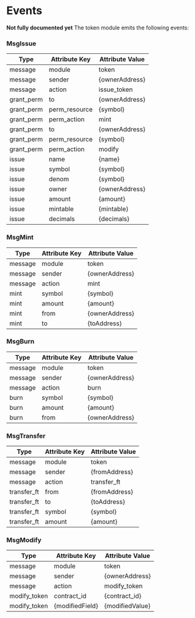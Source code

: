 # Events
**Not fully documented yet** 
The token module emits the following events:


### MsgIssue
| Type             | Attribute Key  | Attribute Value          |
|------------------|----------------|--------------------------|
| message          | module         | token                    |
| message          | sender         | {ownerAddress}           | 
| message          | action         | issue_token              |
| grant_perm       | to             | {ownerAddress}           |
| grant_perm       | perm_resource  | {symbol}                 |
| grant_perm       | perm_action    | mint                     |
| grant_perm       | to             | {ownerAddress}           |
| grant_perm       | perm_resource  | {symbol}                 |
| grant_perm       | perm_action    | modify                   |
| issue            | name           | {name}                   |
| issue            | symbol         | {symbol}                 |
| issue            | denom          | {symbol}                 |
| issue            | owner          | {ownerAddress}           |
| issue            | amount         | {amount}                 |
| issue            | mintable       | {mintable}               |
| issue            | decimals       | {decimals}               |

### MsgMint
| Type             | Attribute Key  | Attribute Value          |
|------------------|----------------|--------------------------|
| message          | module         | token                    |
| message          | sender         | {ownerAddress}           | 
| message          | action         | mint                     |
| mint             | symbol         | {symbol}                 |
| mint             | amount         | {amount}                 |
| mint             | from           | {ownerAddress}           |
| mint             | to             | {toAddress}              |

### MsgBurn
| Type             | Attribute Key  | Attribute Value          |
|------------------|----------------|--------------------------|
| message          | module         | token                    |
| message          | sender         | {ownerAddress}           | 
| message          | action         | burn                     |
| burn             | symbol         | {symbol}                 |
| burn             | amount         | {amount}                 |
| burn             | from           | {ownerAddress}           |

### MsgTransfer
| Type             | Attribute Key  | Attribute Value          |
|------------------|----------------|--------------------------|
| message          | module         | token                    |
| message          | sender         | {fromAddress}            | 
| message          | action         | transfer_ft              |
| transfer_ft      | from           | {fromAddress}            |
| transfer_ft      | to             | {toAddress}              |
| transfer_ft      | symbol         | {symbol}                 |
| transfer_ft      | amount         | {amount}                 |

### MsgModify
| Type                  | Attribute Key  | Attribute Value       |
|-----------------------|----------------|-----------------------|
| message               | module         | token                 |
| message               | sender         | {ownerAddress}        | 
| message               | action         | modify_token          |
| modify_token          | contract_id    | {contract_id}         |
| modify_token          | {modifiedField}| {modifiedValue}       |
